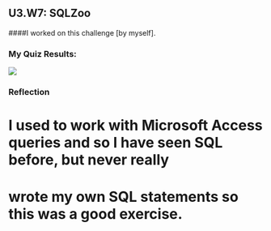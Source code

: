 ## U3.W7: SQLZoo

####I worked on this challenge [by myself].



### My Quiz Results:
<img src = "../imgs/sqlzoo_quizzes.jpg" />


### Reflection

# I used to work with Microsoft Access queries and so I have seen SQL before, but never really
# wrote my own SQL statements so this was a good exercise.
